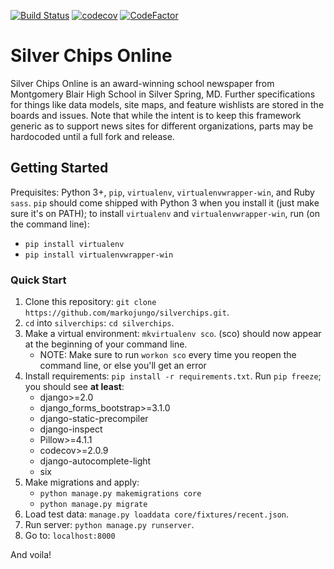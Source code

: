 [![Build Status](https://travis-ci.org/mbhs/silverchips.svg?branch=master)](https://travis-ci.org/mbhs/silverchips)
[![codecov](https://codecov.io/gh/mbhs/silverchips/branch/master/graph/badge.svg)](https://codecov.io/gh/mbhs/silverchips)
[![CodeFactor](https://www.codefactor.io/repository/github/mbhs/silverchips/badge)](https://www.codefactor.io/repository/github/mbhs/silverchips)
# Silver Chips Online

Silver Chips Online is an award-winning school newspaper from Montgomery Blair
High School in Silver Spring, MD. Further specifications for things like data models,
site maps, and feature wishlists are stored in the boards and issues. Note that
while the intent is to keep this framework generic as to support news sites for
different organizations, parts may be hardocoded until a full fork and release.

## Getting Started
Prequisites: Python 3+, `pip`, `virtualenv`, `virtualenvwrapper-win`, and Ruby `sass`.
`pip` should come shipped with Python 3 when you install it (just make sure it's on PATH); to install `virtualenv` and `virtualenvwrapper-win`, run (on the command line):
  - `pip install virtualenv`
  - `pip install virtualenvwrapper-win`
### Quick Start
1. Clone this repository: `git clone https://github.com/markojungo/silverchips.git`.
2. `cd` into `silverchips`: `cd silverchips`.
3. Make a virtual environment: `mkvirtualenv sco`. (sco) should now appear at the beginning of your command line.
   - NOTE: Make sure to run `workon sco` every time you reopen the command line, or else you'll get an error
4. Install requirements: `pip install -r requirements.txt`. Run `pip freeze`; you should see **at least**:
   - django>=2.0
   - django_forms_bootstrap>=3.1.0
   - django-static-precompiler
   - django-inspect
   - Pillow>=4.1.1
   - codecov>=2.0.9
   - django-autocomplete-light
   - six
5. Make migrations and apply:
   - `python manage.py makemigrations core`
   - `python manage.py migrate`
6. Load test data: `manage.py loaddata core/fixtures/recent.json`.
7. Run server: `python manage.py runserver`.
8. Go to: `localhost:8000`

And voila!
